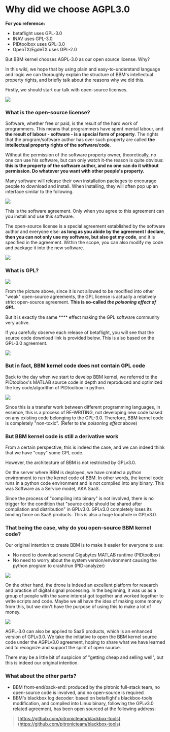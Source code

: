 # Why did we choose AGPL3.0

**For you reference:**

* betaflight uses GPL-3.0
* INAV uses GPL-3.0
* PIDtoolbox uses GPL-3.0
* OpenTX/EgdeTX uses GPL-2.0

But BBM kernel chooses AGPL-3.0 as our open source license. Why?

In this wiki, we hope that by using plain and easy-to-understand language and logic we can thoroughly explain the structure of BBM's intellectual property rights, and briefly talk about the reasons why we did this.

Firstly, we should start our talk with open-source licenses.

![](<../.gitbook/assets/how-to choose-open-source-license.png>)

### What is **the** open-source license?

Software, whether free or paid, is the result of the hard work of programmers. This means that programmers have spent mental labour, and **the result of labour - software - is a special form of property**. The rights that the program/software author has over such property are called **the intellectual property rights of the software/code**.

Without the permission of the software property owner, theoretically, no one can use his software, but can only watch it-the reason is quite obvious: **this is the property of the software author, and no one can do it without permission. Do whatever you want with other people's property.**

Many software will release their own installation packages to encourage people to download and install. When installing, they will often pop up an interface similar to the following.

![](../.gitbook/assets/install-betaflight-configurator.png)

This is the software agreement. Only when you agree to this agreement can you install and use this software.

The open-source license is a special agreement established by the software author and everyone else: **as long as you abide by the agreement I declare, then you can not only use my software, but also get my code**, and it is specified in the agreement. Within the scope, you can also modify my code and package it into the new software.

![](../.gitbook/assets/screenshot-for-agpl-3.0.png)

### What is GPL?

![](../.gitbook/assets/open-source-licences.png)

From the picture above, since it is not allowed to be modified into other "weak" open-source agreements, the GPL license is actually a relatively strict open-source agreement. **This is so-called **_**the poisoning effect of GPL**_**.**

But it is exactly the same **** effect making the GPL software community very active.

If you carefully observe each release of betaflight, you will see that the source code download link is provided below. This is also based on the GPL-3.0 agreement.

![](../.gitbook/assets/betaflight-release.png)

### But in fact, BBM kernel code does not contain GPL code

Back to the day when we start to develop BBM kernel, we referred to the PIDtoolbox's MATLAB source code in depth and reproduced and optimized the key code/algorithm of PIDtoolbox in python.

![](../.gitbook/assets/BBM-vs-PTB.png)

Since this is a transfer work between different programming languages, in essence, this is a process of RE-WRITING, not developing new code based on any existing code belonging to the GPL-3.0. Therefore, BBM kernel code is completely "non-toxic". (Refer to _the poisoning effect_ above)

### But BBM kernel code is still a derivative work

From a certain perspective, this is indeed the case, and we can indeed think that we have "copy" some GPL code.

However, the architecture of BBM is not restricted by GPLv3.0.



On the server where BBM is deployed, we have created a python environment to run the kernel code of BBM. In other words, the kernel code runs in a python code environment and is not compiled into any binary. This was Software as a Service model, AKA SaaS.

Since the process of "compiling into binary" is not involved, there is no trigger for the condition that "source code should be shared after compilation and distribution" in GPLv3.0. GPLv3.0 completely loses its binding force on SaaS products. This is also a huge loophole in GPLv3.0.

### That being the case, why do you open-source BBM kernel code?

Our original intention to create BBM is to make it easier for everyone to use:

* No need to download several Gigabytes MATLAB runtime (PIDtoolbox)
* No need to worry about the system version/environment causing the python program to crash/run (PID-analyzer)

![](../.gitbook/assets/matlab-runtime.jpg)

On the other hand, the drone is indeed an excellent platform for research and practice of digital signal processing. In the beginning, it was us as a group of people with the same interest got together and worked together to write scripts and code. Maybe we all have the idea of making some money from this, but we don't have the purpose of using this to make a lot of money.

![](../.gitbook/assets/PSD-first-demo.png)

AGPL-3.0 can also be applied to SaaS products, which is an enhanced version of GPLv3.0. We take the initiative to open the BBM kernel source code under the AGPLv3.0 agreement, hoping to share what we have learned and to recognize and support the spirit of open source.

There may be a little bit of suspicion of "getting cheap and selling well", but this is indeed our original intention.

### What about the other parts?

* BBM front-end/back-end: produced by the pitronic full-stack team, no open-source code is involved, and no open-source is required
* BBM's blackbox log decoder: based on betaflight's blackbox-tools modification, and compiled into Linux binary, following the GPLv3.0 related agreement, has been open sourced at the following address:

> [https://github.com/pitronicteam/blackbox-tools](https://github.com/pitronicteam/blackbox-tools)
